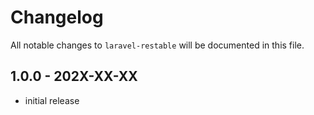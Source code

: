 # Changelog

All notable changes to `laravel-restable` will be documented in this file.

## 1.0.0 - 202X-XX-XX

- initial release
